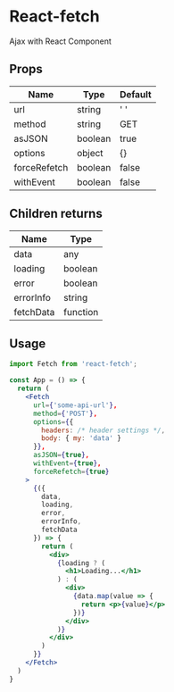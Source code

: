 # React-fetch

Ajax with React Component

## Props

| Name         |      Type   |  Default |
|--------------|-------------|----------|
| url          |  string     | ' '      |
| method       | string      | GET      |
| asJSON       | boolean     | true     |
| options      | object      | {}       |
| forceRefetch | boolean     | false    |
| withEvent    | boolean     | false    |

## Children returns

| Name         |      Type   | 
|--------------|-------------|
| data         |  any        |
| loading      | boolean     |
| error        | boolean     |
| errorInfo    | string      |
| fetchData    | function    |

## Usage

```jsx
import Fetch from 'react-fetch';

const App = () => {
  return (
    <Fetch
      url={'some-api-url'},
      method={'POST'},
      options={{
        headers: /* header settings */,
        body: { my: 'data' }
      }},
      asJSON={true},
      withEvent={true},
      forceRefetch={true}
    >
      {({
        data,
        loading,
        error,
        errorInfo,
        fetchData
      }) => {
        return (
          <div>
            {loading ? (
              <h1>Loading...</h1>
            ) : (
              <div>
                {data.map(value => {
                  return <p>{value}</p>
                })}
              </div>
            )}
          </div>
        )
      }}
    </Fetch>
  )
}
```

